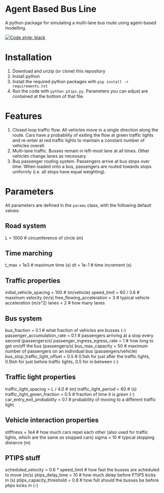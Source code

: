 # Agent Based Bus Line
A python package for simulating a multi-lane bus route using agent-based modelling.

[![Code style: black](https://img.shields.io/badge/code%20style-black-000000.svg)](https://github.com/psf/black)

# Installation

1.  Download and unzip (or clone) this repository
2.  Install python
3.  Install the required python packages with `pip install -r requirements.txt`
4.  Run the code with `python ptips.py`. Parameters you can adjust are contained at the bottom of that file.

# Features
1.  Closed loop traffic flow. All vehicles move in a single direction along the route. Cars have a probability of exiting the flow at green traffic lights and re-enter at red traffic lights to maintain a constant number of vehicles overall.
2.  Multi-lane traffic. Busses remain in left-most lane at all times. Other vehicles change lanes as necessary.
3.  Bus passenger routing system. Passengers arrive at bus stops over time. When loaded onto a bus, passengers are routed towards stops uniformly (i.e. all stops have equal weighting).

# Parameters
All parameters are defined in the `params` class, with the following default values:

## Road system
L = 1000  # circumference of circle (m)

## Time marching
t_max = 1e3  # maximum time (s)
dt = 1e-1  # time increment (s)

## Traffic properties
initial_vehicle_spacing = 100  # (m/vehicle)
speed_limit = 60 / 3.6  # maximum velocity (m/s)
free_flowing_acceleration = 3  # typical vehicle acceleration (m/s^2)
lanes = 2  # how many lanes

## Bus system
bus_fraction = 0.1  # what fraction of vehicles are busses (-)
passenger_accumulation_rate = 0.1  # passengers arriving at a stop every second (passengers/s)
passenger_ingress_egress_rate = 1  # how long to get on/off the bus (passengers/s)
bus_max_capacity = 50  # maximum number of passengers on an individual bus (passengers/vehicle)
bus_stop_traffic_light_offset = 0.5  # 0.1ish for just after the traffic lights, 0.9ish for just before traffic lights, 0.5 for in between (-)

## Traffic light properties
traffic_light_spacing = L / 4.0  # (m)
traffic_light_period = 60  # (s)
traffic_light_green_fraction = 0.5  # fraction of time it is _green_ (-)
car_entry_exit_probability = 0.1  # probability of moving to a different traffic light

## Vehicle interaction properties
stiffness = 1e4  # how much cars repel each other (also used for traffic lights, which are the same as stopped cars)
sigma = 10  # typical stopping distance (m)

## PTIPS stuff
scheduled_velocity = 0.6 * speed_limit  # how fast the busses are scheduled to move (m/s)
ptips_delay_time = 10  # how much delay before PTIPS kicks in (s)
ptips_capacity_threshold = 0.8  # how full should the busses be before ptips kicks in (-)
